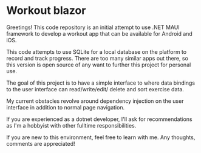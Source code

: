 # Workout blazor

Greetings! This code repository is an initial attempt to use .NET MAUI framework to develop a workout app that can be available for Android and iOS.

This code attempts to use SQLite for a local database on the platform to record and track progress. There are too many similar apps out there, so this version is open source of any want to further this project for personal use. 

The goal of this project is to have a simple interface to where data bindings to the user interface can read/write/edit/ delete and sort exercise data. 

My current obstacles revolve around dependency injection on the user interface in addition to normal page navigation. 

If you are experienced as a dotnet developer, I'll ask for recommendations as I'm a hobbyist with other fulltime responsibilities. 

If you are new to this environment, feel free to learn with me. Any thoughts, comments are appreciated!